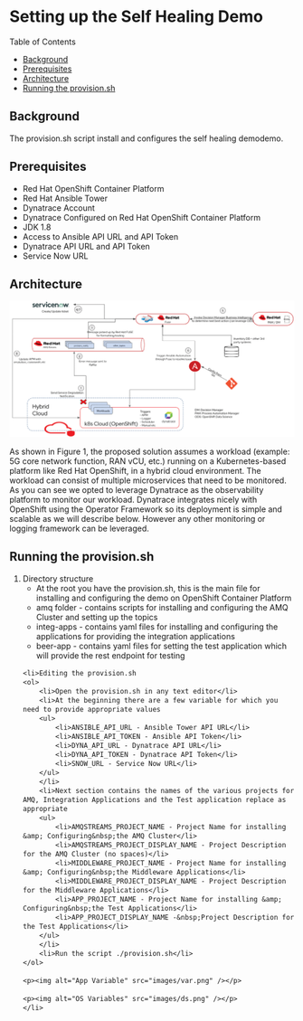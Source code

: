 <h1>Setting up the Self Healing Demo</h1>

<p>Table of Contents</p>

<ul>
	<li><a href="#_background">Background</a></li>
	<li><a href="#_prerequisites">Prerequisites</a></li>
	<li><a href="#_architecture">Architecture</a></li>
	<li><a href="#_run">Running the provision.sh</a></li>
</ul>

<h2>Background</h2>

<p>The provision.sh script install and configures the self healing demodemo.</p>

<h2>Prerequisites</h2>

<ul>
	<li>Red Hat OpenShift Container Platform</li>
	<li>Red Hat Ansible Tower</li>
	<li>Dynatrace Account</li>
	<li>Dynatrace Configured on Red Hat OpenShift Container Platform</li>
	<li>JDK 1.8</li>
	<li>Access to Ansible API URL and API Token</li>
	<li>Dynatrace API URL and API Token</li>
	<li>Service Now URL</li>
</ul>

<h2>Architecture</h2>

<p><img alt="Architecture" src="images/architecture.png" /></p>

<p>As shown in Figure 1, the proposed solution assumes a workload (example: 5G core network function, RAN vCU, etc.) running on a Kubernetes-based platform like Red Hat OpenShift, in a hybrid cloud environment. The workload can consist of multiple microservices that need to be monitored.&nbsp;<br />
As you can see we opted to leverage Dynatrace as the observability platform to monitor our workload. Dynatrace integrates nicely with OpenShift using the Operator Framework so its deployment is simple and scalable as we will describe below. However any other monitoring or logging framework can be leveraged.</p>

<h2>Running the provision.sh</h2>

<ol>
	<li>Directory structure
	<ul>
		<li>At the root you have the provision.sh, this is the main file for installing and configuring the demo on OpenShift Container Platform</li>
		<li>amq folder - contains scripts for installing and configuring the AMQ Cluster and setting up the topics</li>
		<li>integ-apps - contains yaml files for installing and configuring the applications for providing the integration applications</li>
		<li>beer-app - contains yaml files for setting the test application which will provide the rest endpoint for testing</li>
	</ul>
	</li>
	
	
	<li>Editing the provision.sh
	<ol>
		<li>Open the provision.sh in any text editor</li>
		<li>At the beginning there are a few variable for which you need to provide appropriate values
		<ul>
			<li>ANSIBLE_API_URL - Ansible Tower API URL</li>
			<li>ANSIBLE_API_TOKEN - Ansible API Token</li>
			<li>DYNA_API_URL - Dynatrace API URL</li>
			<li>DYNA_API_TOKEN - Dynatrace API Token</li>
			<li>SNOW_URL - Service Now URL</li>
		</ul>
		</li>
		<li>Next section contains the names of the various projects for AMQ, Integration Applications and the Test application replace as appropriate
		<ul>
			<li>AMQSTREAMS_PROJECT_NAME - Project Name for installing &amp; Configuring&nbsp;the AMQ Cluster</li>
			<li>AMQSTREAMS_PROJECT_DISPLAY_NAME - Project Description for the AMQ Cluster (no spaces)</li>
			<li>MIDDLEWARE_PROJECT_NAME - Project Name for installing &amp; Configuring&nbsp;the Middleware Applications</li>
			<li>MIDDLEWARE_PROJECT_DISPLAY_NAME - Project Description for the Middleware Applications</li>
			<li>APP_PROJECT_NAME - Project Name for installing &amp; Configuring&nbsp;the Test Applications</li>
			<li>APP_PROJECT_DISPLAY_NAME -&nbsp;Project Description for the Test Applications</li>
		</ul>
		</li>
		<li>Run the script ./provision.sh</li>
	</ol>

	<p><img alt="App Variable" src="images/var.png" /></p>

	<p><img alt="OS Variables" src="images/ds.png" /></p>
	</li>
</ol>
